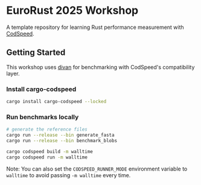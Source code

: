 # EuroRust 2025 Workshop

A template repository for learning Rust performance measurement with [CodSpeed](https://codspeed.io/).

## Getting Started

This workshop uses [divan](https://docs.rs/divan/) for benchmarking with CodSpeed's compatibility layer.

### Install cargo-codspeed

```sh
cargo install cargo-codspeed --locked
```

### Run benchmarks locally

```sh
# generate the reference files
cargo run --release --bin generate_fasta
cargo run --release --bin benchmark_blobs
```

```sh
cargo codspeed build -m walltime
cargo codspeed run -m walltime
```

Note: You can also set the `CODSPEED_RUNNER_MODE` environment variable to `walltime` to avoid passing `-m walltime` every time.
